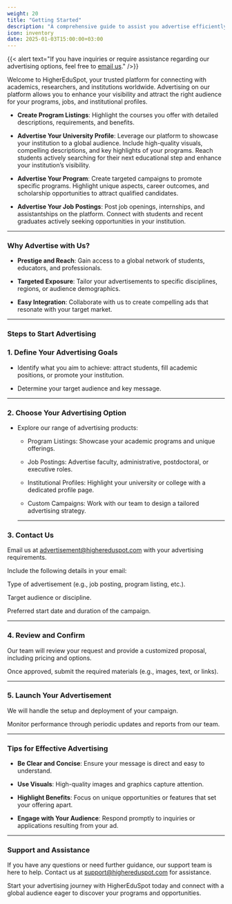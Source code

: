 ```yaml
---
weight: 20
title: "Getting Started"
description: "A comprehensive guide to assist you advertise efficiently on HigherEduSpot."
icon: inventory
date: 2025-01-03T15:00:00+03:00
---
```


{{< alert text="If you have inquiries or require assistance regarding our advertising options, feel free to [email us](mailto:advertisement@highereduspot.com)." />}}

Welcome to HigherEduSpot, your trusted platform for connecting with academics, researchers, and institutions worldwide. Advertising on our platform allows you to enhance your visibility and attract the right audience for your programs, jobs, and institutional profiles.

- **Create Program Listings**: Highlight the courses you offer with detailed descriptions, requirements, and benefits.

- **Advertise Your University Profile**: Leverage our platform to showcase your institution to a global audience. Include high-quality visuals, compelling descriptions, and key highlights of your programs. Reach students actively searching for their next educational step and enhance your institution’s visibility.

- **Advertise Your Program**: Create targeted campaigns to promote specific programs. Highlight unique aspects, career outcomes, and scholarship opportunities to attract qualified candidates.

- **Advertise Your Job Postings**: Post job openings, internships, and assistantships on the platform. Connect with students and recent graduates actively seeking opportunities in your institution.

---

### **Why Advertise with Us?**

- **Prestige and Reach**: Gain access to a global network of students, educators, and professionals.

- **Targeted Exposure**: Tailor your advertisements to specific disciplines, regions, or audience demographics.

- **Easy Integration**: Collaborate with us to create compelling ads that resonate with your target market.

---

### **Steps to Start Advertising**

### 1. **Define Your Advertising Goals**

- Identify what you aim to achieve: attract students, fill academic positions, or promote your institution.

- Determine your target audience and key message.

---

### 2. **Choose Your Advertising Option**

- Explore our range of advertising products:

  - Program Listings: Showcase your academic programs and unique offerings.

  - Job Postings: Advertise faculty, administrative, postdoctoral, or executive roles.

  - Institutional Profiles: Highlight your university or college with a dedicated profile page.

  - Custom Campaigns: Work with our team to design a tailored advertising strategy.

  ---

### 3. **Contact Us**

Email us at advertisement@highereduspot.com with your advertising requirements.

Include the following details in your email:

Type of advertisement (e.g., job posting, program listing, etc.).

Target audience or discipline.

Preferred start date and duration of the campaign.

---

### 4. **Review and Confirm**

Our team will review your request and provide a customized proposal, including pricing and options.

Once approved, submit the required materials (e.g., images, text, or links).

---

### 5. **Launch Your Advertisement**

We will handle the setup and deployment of your campaign.

Monitor performance through periodic updates and reports from our team.

---

### **Tips for Effective Advertising**

- **Be Clear and Concise**: Ensure your message is direct and easy to understand.

- **Use Visuals**: High-quality images and graphics capture attention.

- **Highlight Benefits**: Focus on unique opportunities or features that set your offering apart.

- **Engage with Your Audience**: Respond promptly to inquiries or applications resulting from your ad.

---

### **Support and Assistance**

If you have any questions or need further guidance, our support team is here to help. Contact us at support@highereduspot.com for assistance.

Start your advertising journey with HigherEduSpot today and connect with a global audience eager to discover your programs and opportunities.